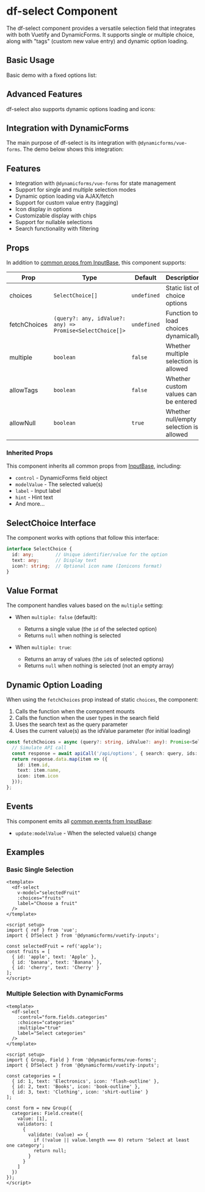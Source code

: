 # df-select Component

The df-select component provides a versatile selection field that integrates with both Vuetify and DynamicForms. It supports single or multiple choice, along with "tags" (custom new value entry) and dynamic option loading.

## Basic Usage

Basic demo with a fixed options list:

<select-basic/>

## Advanced Features

df-select also supports dynamic options loading and icons:

<select-ajax/>

## Integration with DynamicForms

The main purpose of df-select is its integration with `@dynamicforms/vue-forms`. The demo below shows this integration:

<select-form/>

## Features

- Integration with `@dynamicforms/vue-forms` for state management
- Support for single and multiple selection modes
- Dynamic option loading via AJAX/fetch
- Support for custom value entry (tagging)
- Icon display in options
- Customizable display with chips
- Support for nullable selections
- Search functionality with filtering

## Props

In addition to [common props from InputBase](./input-base), this component supports:

| Prop | Type | Default | Description |
|------|------|---------|-------------|
| choices | `SelectChoice[]` | `undefined` | Static list of choice options |
| fetchChoices | `(query?: any, idValue?: any) => Promise<SelectChoice[]>` | `undefined` | Function to load choices dynamically |
| multiple | `boolean` | `false` | Whether multiple selection is allowed |
| allowTags | `boolean` | `false` | Whether custom values can be entered |
| allowNull | `boolean` | `true` | Whether null/empty selection is allowed |

### Inherited Props

This component inherits all common props from [InputBase](./input-base), including:
- `control` - DynamicForms field object
- `modelValue` - The selected value(s)
- `label` - Input label
- `hint` - Hint text
- And more...

## SelectChoice Interface

The component works with options that follow this interface:

```typescript
interface SelectChoice {
  id: any;        // Unique identifier/value for the option
  text: any;      // Display text
  icon?: string;  // Optional icon name (Ionicons format)
}
```

## Value Format

The component handles values based on the `multiple` setting:

- When `multiple: false` (default):
  - Returns a single value (the `id` of the selected option)
  - Returns `null` when nothing is selected
  
- When `multiple: true`:
  - Returns an array of values (the `id`s of selected options)
  - Returns `null` when nothing is selected (not an empty array)

## Dynamic Option Loading

When using the `fetchChoices` prop instead of static `choices`, the component:

1. Calls the function when the component mounts
2. Calls the function when the user types in the search field
3. Uses the search text as the query parameter
4. Uses the current value(s) as the idValue parameter (for initial loading)

```typescript
const fetchChoices = async (query?: string, idValue?: any): Promise<SelectChoice[]> => {
  // Simulate API call
  const response = await apiCall('/api/options', { search: query, ids: idValue });
  return response.data.map(item => ({
    id: item.id,
    text: item.name,
    icon: item.icon
  }));
};
```

## Events

This component emits all [common events from InputBase](./input-base):
- `update:modelValue` - When the selected value(s) change

## Examples

### Basic Single Selection

```vue
<template>
  <df-select
    v-model="selectedFruit"
    :choices="fruits"
    label="Choose a fruit"
  />
</template>

<script setup>
import { ref } from 'vue';
import { DfSelect } from '@dynamicforms/vuetify-inputs';

const selectedFruit = ref('apple');
const fruits = [
  { id: 'apple', text: 'Apple' },
  { id: 'banana', text: 'Banana' },
  { id: 'cherry', text: 'Cherry' }
];
</script>
```

### Multiple Selection with DynamicForms

```vue
<template>
  <df-select
    :control="form.fields.categories"
    :choices="categories"
    :multiple="true"
    label="Select categories"
  />
</template>

<script setup>
import { Group, Field } from '@dynamicforms/vue-forms';
import { DfSelect } from '@dynamicforms/vuetify-inputs';

const categories = [
  { id: 1, text: 'Electronics', icon: 'flash-outline' },
  { id: 2, text: 'Books', icon: 'book-outline' },
  { id: 3, text: 'Clothing', icon: 'shirt-outline' }
];

const form = new Group({
  categories: Field.create({
    value: [1],
    validators: [
      {
        validate: (value) => {
          if (!value || value.length === 0) return 'Select at least one category';
          return null;
        }
      }
    ]
  })
});
</script>
```

<script setup>
import SelectBasic from '../components/select-basic.vue';
import SelectAjax from '../components/select-ajax.vue';
import SelectForm from '../components/select-form.vue';
</script>
